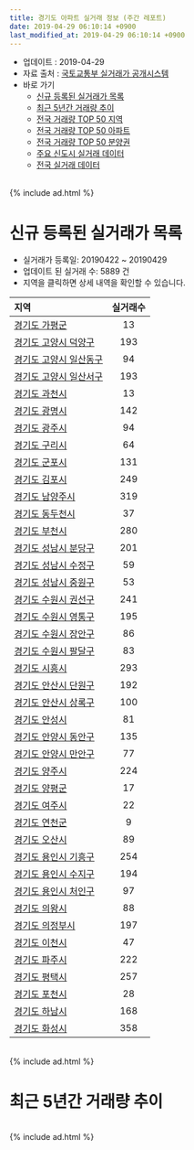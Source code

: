 ```yaml
---
title: 경기도 아파트 실거래 정보 (주간 레포트)
date: 2019-04-29 06:10:14 +0900
last_modified_at: 2019-04-29 06:10:14 +0900
---
```


* 업데이트 : 2019-04-29
* 자료 출처 : [국토교통부 실거래가 공개시스템](http://rt.molit.go.kr)
* 바로 가기
    * [신규 등록된 실거래가 목록](#신규-등록된-실거래가-목록)
    * [최근 5년간 거래량 추이](#최근-5년간-거래량-추이)
    * [전국 거래량 TOP 50 지역](https://inasie.github.io/apt-trade-info/최근-3개월-전국에서-가장-거래가-많이-발생한-지역)
    * [전국 거래량 TOP 50 아파트](https://inasie.github.io/apt-trade-info/최근-3개월-전국에서-가장-거래가-많이-발생한-아파트)
    * [전국 거래량 TOP 50 분양권](https://inasie.github.io/apt-trade-info/최근-3개월-전국에서-가장-거래가-많이-발생한-분양권)
    * [주요 신도시 실거래 데이터](https://inasie.github.io/apt-trade-info/주요-신도시)
    * [전국 실거래 데이터](https://inasie.github.io/apt-trade-info/전국)

<br>
{% include ad.html %}
<br>

# 신규 등록된 실거래가 목록
* 실거래가 등록일: 20190422 ~ 20190429
* 업데이트 된 실거래 수: 5889 건
* 지역을 클릭하면 상세 내역을 확인할 수 있습니다.


|지역|실거래수|
|:---|:---:|
|[경기도 가평군](https://inasie.github.io/apt-trade-info/경기도-가평군)|13|
|[경기도 고양시 덕양구](https://inasie.github.io/apt-trade-info/경기도-고양시-덕양구)|193|
|[경기도 고양시 일산동구](https://inasie.github.io/apt-trade-info/경기도-고양시-일산동구)|94|
|[경기도 고양시 일산서구](https://inasie.github.io/apt-trade-info/경기도-고양시-일산서구)|193|
|[경기도 과천시](https://inasie.github.io/apt-trade-info/경기도-과천시)|13|
|[경기도 광명시](https://inasie.github.io/apt-trade-info/경기도-광명시)|142|
|[경기도 광주시](https://inasie.github.io/apt-trade-info/경기도-광주시)|94|
|[경기도 구리시](https://inasie.github.io/apt-trade-info/경기도-구리시)|64|
|[경기도 군포시](https://inasie.github.io/apt-trade-info/경기도-군포시)|131|
|[경기도 김포시](https://inasie.github.io/apt-trade-info/경기도-김포시)|249|
|[경기도 남양주시](https://inasie.github.io/apt-trade-info/경기도-남양주시)|319|
|[경기도 동두천시](https://inasie.github.io/apt-trade-info/경기도-동두천시)|37|
|[경기도 부천시](https://inasie.github.io/apt-trade-info/경기도-부천시)|280|
|[경기도 성남시 분당구](https://inasie.github.io/apt-trade-info/경기도-성남시-분당구)|201|
|[경기도 성남시 수정구](https://inasie.github.io/apt-trade-info/경기도-성남시-수정구)|59|
|[경기도 성남시 중원구](https://inasie.github.io/apt-trade-info/경기도-성남시-중원구)|53|
|[경기도 수원시 권선구](https://inasie.github.io/apt-trade-info/경기도-수원시-권선구)|241|
|[경기도 수원시 영통구](https://inasie.github.io/apt-trade-info/경기도-수원시-영통구)|195|
|[경기도 수원시 장안구](https://inasie.github.io/apt-trade-info/경기도-수원시-장안구)|86|
|[경기도 수원시 팔달구](https://inasie.github.io/apt-trade-info/경기도-수원시-팔달구)|83|
|[경기도 시흥시](https://inasie.github.io/apt-trade-info/경기도-시흥시)|293|
|[경기도 안산시 단원구](https://inasie.github.io/apt-trade-info/경기도-안산시-단원구)|192|
|[경기도 안산시 상록구](https://inasie.github.io/apt-trade-info/경기도-안산시-상록구)|100|
|[경기도 안성시](https://inasie.github.io/apt-trade-info/경기도-안성시)|81|
|[경기도 안양시 동안구](https://inasie.github.io/apt-trade-info/경기도-안양시-동안구)|135|
|[경기도 안양시 만안구](https://inasie.github.io/apt-trade-info/경기도-안양시-만안구)|77|
|[경기도 양주시](https://inasie.github.io/apt-trade-info/경기도-양주시)|224|
|[경기도 양평군](https://inasie.github.io/apt-trade-info/경기도-양평군)|17|
|[경기도 여주시](https://inasie.github.io/apt-trade-info/경기도-여주시)|22|
|[경기도 연천군](https://inasie.github.io/apt-trade-info/경기도-연천군)|9|
|[경기도 오산시](https://inasie.github.io/apt-trade-info/경기도-오산시)|89|
|[경기도 용인시 기흥구](https://inasie.github.io/apt-trade-info/경기도-용인시-기흥구)|254|
|[경기도 용인시 수지구](https://inasie.github.io/apt-trade-info/경기도-용인시-수지구)|194|
|[경기도 용인시 처인구](https://inasie.github.io/apt-trade-info/경기도-용인시-처인구)|97|
|[경기도 의왕시](https://inasie.github.io/apt-trade-info/경기도-의왕시)|88|
|[경기도 의정부시](https://inasie.github.io/apt-trade-info/경기도-의정부시)|197|
|[경기도 이천시](https://inasie.github.io/apt-trade-info/경기도-이천시)|47|
|[경기도 파주시](https://inasie.github.io/apt-trade-info/경기도-파주시)|222|
|[경기도 평택시](https://inasie.github.io/apt-trade-info/경기도-평택시)|257|
|[경기도 포천시](https://inasie.github.io/apt-trade-info/경기도-포천시)|28|
|[경기도 하남시](https://inasie.github.io/apt-trade-info/경기도-하남시)|168|
|[경기도 화성시](https://inasie.github.io/apt-trade-info/경기도-화성시)|358|


<br>
{% include ad.html %}
<br>

# 최근 5년간 거래량 추이


<div style="width:100%;">
    <canvas id="deal_progress" height="200"></canvas>
</div>

<script>
new Chart(document.getElementById("deal_progress"), {
    type: 'line',
    data: {
        labels: ['201404','201405','201406','201407','201408','201409','201410','201411','201412','201501','201502','201503','201504','201505','201506','201507','201508','201509','201510','201511','201512','201601','201602','201603','201604','201605','201606','201607','201608','201609','201610','201611','201612','201701','201702','201703','201704','201705','201706','201707','201708','201709','201710','201711','201712','201801','201802','201803','201804','201805','201806','201807','201808','201809','201810','201811','201812','201901','201902','201903','201904'],
        datasets: [{
            label: '매매',
            pointRadius: 1,
            data: [11683, 10946, 10959, 12492, 17157, 18470, 16952, 12541, 11853, 16910, 15783, 24847, 19996, 17347, 17393, 17128, 14561, 15344, 17599, 11959, 8911, 9234, 9108, 14083, 14537, 14880, 17582, 17588, 17285, 17428, 20187, 11403, 8826, 7102, 10259, 13420, 12539, 16503, 18290, 17833, 12342, 13005, 10554, 10825, 10107, 17684, 16458, 19965, 12821, 13221, 13397, 13937, 24322, 23415, 16537, 10095, 9461, 9559, 8170, 8878, 3899],
            borderColor: "rgba(255, 201, 14, 1)",
            backgroundColor: "rgba(255, 201, 14, 0.5)",
            fill: false,
            lineTension: 0
        },{
            label: '전월세',
            pointRadius: 1,
            data: [15656, 14727, 14461, 15416, 15762, 15921, 17180, 14562, 15316, 17942, 15794, 19123, 15773, 14279, 14437, 14753, 14774, 13081, 16203, 13743, 15626, 15997, 16121, 16954, 15246, 14149, 15114, 15814, 16041, 15922, 17825, 14572, 15669, 14380, 17597, 16888, 13970, 13737, 15003, 15065, 15000, 15298, 12684, 14237, 14869, 16967, 15966, 18613, 14671, 14162, 14581, 14539, 15310, 15738, 16565, 13395, 14529, 17061, 14367, 12531, 5747],
            borderColor: "rgba(0, 141, 185, 1)",
            backgroundColor: "rgba(0, 141, 185, 0.5)",
            fill: false,
            lineTension: 0
        }
        ]
    },
    options: {
        responsive: true,
        title: {
            display: false
        },
        tooltips: {
            mode: 'index',
            intersect: false
        },
        hover: {
            mode: 'nearest',
            intersect: true
        },
        scales: {
            xAxes: [{
                display: true,
                scaleLabel: {
                    display: true,
                    labelString: '년/월'
                }
            }],
            yAxes: [{
                display: true,
                ticks: {
                    suggestedMin: 0,
                },
                scaleLabel: {
                    display: true,
                    labelString: '실거래 수'
                }
            }]
        }
    }
});

</script>


<br>
{% include ad.html %}
<br>

